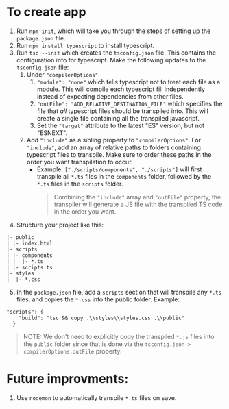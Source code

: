 # To create app

1. Run `npm init`, which will take you through the steps of setting up the `package.json` file.
2. Run `npm install typescript` to install typescript.
3. Run `tsc --init` which creates the `tsconfig.json` file. This contains the configuration info for typescript. Make the following updates to the `tsconfig.json` file:
   1. Under `"compilerOptions"`
      1. `"module": "none"` which tells typescript not to treat each file as a module. This will compile each typescript fill independently instead of expecting dependencies from other files.
      2. `"outFile": "ADD_RELATIVE_DESTINATION_FILE"` which specifies the file that _all_ typescript files should be transpiled into. This will create a single file containing all the transpiled javascript.
      3. Set the `"target"` attribute to the latest "ES" version, but not "ESNEXT".
   2. Add `"include"` as a sibling property to `"compilerOptions"`. For `"include"`, add an array of relative paths to folders containing typescript files to transpile. Make sure to order these paths in the order you want transpilation to occur.
      - Example: `["./scripts/components", "./scripts"]` will first transpile all `*.ts` files in the `components` folder, followed by the `*.ts` files in the `scripts` folder.
        > Combining the `"include"` array and `"outFile"` property, the transpiler will generate a JS file with the transpiled TS code in the order you want.
4. Structure your project like this:

```
|- public
| |- index.html
|- scripts
| |- components
| |  |- *.ts
| |- scripts.ts
|- styles
|  |- *.css
```

5. In the `package.json` file, add a `scripts` section that will transpile any `*.ts` files, and copies the `*.css` into the public folder. Example:

```
"scripts": {
    "build": "tsc && copy .\\styles\\styles.css .\\public"
  }
```

> NOTE: We don't need to explicitly copy the transpiled `*.js` files into the `public` folder since that is done via the `tsconfig.json > compilerOptions.outFile` property.

# Future improvments:

1. Use `nodemon` to automatically transpile `*.ts` files on save.
